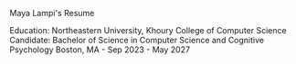  Maya Lampi's Resume

Education: 
Northeastern University, Khoury College of Computer Science 
Candidate: Bachelor of Science in Computer Science and Cognitive Psychology 
Boston, MA - Sep 2023 - May 2027 

